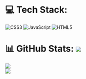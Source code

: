# 💻 Tech Stack:
![CSS3](https://img.shields.io/badge/css3-%231572B6.svg?style=for-the-badge&logo=css3&logoColor=white) ![JavaScript](https://img.shields.io/badge/javascript-%23323330.svg?style=for-the-badge&logo=javascript&logoColor=%23F7DF1E) ![HTML5](https://img.shields.io/badge/html5-%23E34F26.svg?style=for-the-badge&logo=html5&logoColor=white)
# 📊 GitHub Stats: [![](https://visitcount.itsvg.in/api?id=ishaniff&icon=0&color=3)](https://visitcount.itsvg.in)
![](https://github-readme-streak-stats.herokuapp.com/?user=ishaniff&theme=dark&hide_border=false)<br/>
![](https://github-readme-stats.vercel.app/api/top-langs/?username=ishaniff&theme=dark&hide_border=false&include_all_commits=false&count_private=false&layout=compact)

<!-- Proudly created with GPRM ( https://gprm.itsvg.in ) -->

